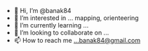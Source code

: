 - 👋 Hi, I’m @banak84
- 👀 I’m interested in ...  mapping, orienteering
- 🌱 I’m currently learning ... 
- 💞️ I’m looking to collaborate on ...
- 📫 How to reach me ...banak84@gmail.com

<!---
banak84/banak84 is a ✨ special ✨ repository because its `README.md` (this file) appears on your GitHub profile.
You can click the Preview link to take a look at your changes.
--->
